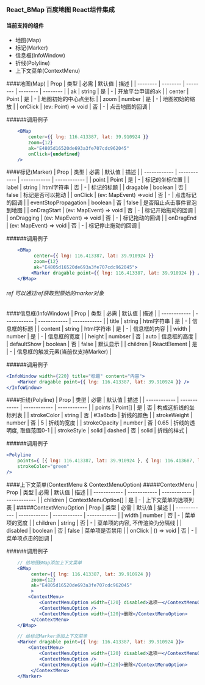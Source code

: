 ### React_BMap 百度地图 React组件集成


#### 当前支持的组件

- 地图(Map)
- 标记(Marker)
- 信息框(InfoWindow)
- 折线(Polyline)
- 上下文菜单(ContextMenu)


####地图(Map)
|  Prop | 类型 | 必需 | 默认值 | 描述 |
| -------- | -------- | -------- | -------- | -------- |
| ak | string | 是 | - | 开放平台申请的ak |
| center | Point | 是 | - | 地图初始的中心点坐标 |
| zoom | number | 是 | - | 地图初始的缩放 |
| onClick | (ev: Point) => void | 否 | - | 点击地图的回调 |

######调用例子
```jsx
    <BMap
        center={{ lng: 116.413387, lat: 39.910924 }}
        zoom={12}
        ak="E4805d16520de693a3fe707cdc962045"
        onClick={undefined}
    />
```

####标记(Marker)
|  Prop | 类型 | 必需 | 默认值 | 描述 |
| ------------ | ------------ | ------------ | ------------ |
| point | Point | 是 | - | 标记的坐标位置 |
| label | string &#124; html字符串 | 否 | - | 标记的标题 |
| dragable | boolean | 否 | false | 标记是否可以拖动 |
| onClick | (ev: MapEvent) =>void | 否 | - | 点击标记的回调 |
| eventStopPropagation | boolean | 否 | false | 是否阻止点击事件冒泡到地图 |
| onDragStart | (ev: MapEvent) => void | 否 | - | 标记开始拖动的回调 |
| onDragging | (ev: MapEvent) => void | 否 | - | 标记拖动的回调 |
| onDragEnd | (ev: MapEvent) => void | 否 | - | 标记停止拖动的回调 |

######调用例子
```jsx
    <BMap
          center={{ lng: 116.413387, lat: 39.910924 }}
          zoom={12}
          ak="E4805d16520de693a3fe707cdc962045">
         <Marker dragable point={{ lng: 116.413387, lat: 39.910924 }} />
    </BMap>
```

###### ref 可以通过ref获取到原始的marker对象

####信息框(InfoWindow)
|  Prop | 类型 | 必需 | 默认值 | 描述 |
| ------------ | ------------ | ------------ | ------------ |
| title | string &#124; html字符串 | 是 | - | 信息框的标题 |
| content | string  &#124; html字符串 | 是 | - | 信息框的内容 |
| width | number | 是 | - | 信息框的宽度 |
| height | numbser | 否 | auto | 信息框的高度 |
| defaultShow | boolean | 否 | false | 默认显示 |
| children | ReactElement | 是 | - | 信息框的触发元素(当前仅支持Marker) |

######调用例子
```jsx
<InfoWindow width={220} title="标题" content="内容">
    <Marker dragable point={{ lng: 116.413387, lat: 39.910924 }} />
</InfoWindow>
```

####折线(Polyline)
|  Prop | 类型 | 必需 | 默认值 | 描述 |
| ------------ | ------------ | ------------ | ------------ |
| points | Point[] | 是 | 否 | 构成这折线的坐标列表 |
| strokeColor | string | 否 | #3a6bdb | 折线的颜色 |
| strokeWeight | number | 否 | 5 | 折线的宽度 |
| strokeOpacity | number | 否 | 0.65 | 折线的透明度, 取值范围0-1 |
| strokeStyle | solid &#124; dashed | 否 | solid | 折线的样式 |

######调用例子
```jsx
<Polyline
    points={ [{ lng: 116.413387, lat: 39.910924 }, { lng: 116.413687, lat: 39.911924 }] }
    strokeColor="green"
/>
```

####上下文菜单(ContextMenu & ContextMenuOption)
#####ContextMenu
|  Prop | 类型 | 必需 | 默认值 | 描述 |
| ------------ | ------------ | ------------ | ------------ |
| children | ContextMenuOption[] | 是 | - | 上下文菜单的选项列表 |
#####ContextMenuOption
|  Prop | 类型 | 必需 | 默认值 | 描述 |
| ------------ | ------------ | ------------ | ------------ |
| width | number | 否 | - | 菜单项的宽度 |
| children | string | 否 | - | 菜单项的内容, 不传渲染为分隔线 |
| disabled | boolean | 否 | false | 菜单项是否禁用 |
| onClick | () => void | 否 | - | 菜单项点击的回调 |

######调用例子
```jsx
    // 给地图BMap添加上下文菜单
    <BMap
         center={{ lng: 116.413387, lat: 39.910924 }}
         zoom={12}
         ak="E4805d16520de693a3fe707cdc962045"
         >
        <ContextMenu>
            <ContextMenuOption width={120} disabled>选项一</ContextMenuOption>
            <ContextMenuOption />
            <ContextMenuOption width={120}>删除</ContextMenuOption>
         </ContextMenu>
    </BMap>

    // 给标记Marker添加上下文菜单
    <Marker dragable point={{ lng: 116.413387, lat: 39.910924 }}>
        <ContextMenu>
            <ContextMenuOption width={120} disabled>选项一</ContextMenuOption>
            <ContextMenuOption />
            <ContextMenuOption width={120}>删除</ContextMenuOption>
         </ContextMenu>
    </Marker>
```